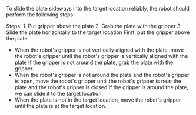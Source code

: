 To slide the plate sideways into the target location reliably, the robot should perform the following steps:

Steps:  1. Put gripper above the plate  2. Grab the plate with the gripper  3. Slide the plate horizontally to the target location
First, put the gripper above the plate.
- When the robot's gripper is not vertically aligned with the plate, move the robot's gripper until the robot's gripper is vertically aligned with the plate
If the gripper is not around the plate, grab the plate with the gripper.
- When the robot's gripper is not around the plate and the robot's gripper is open, move the robot's gripper until the robot's gripper is near the plate and the robot's gripper is closed
If the gripper is around the plate, we can slide it to the target location.
- When the plate is not in the target location, move the robot's gripper until the plate is at the target location.